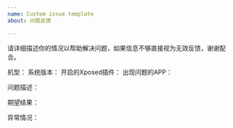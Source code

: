 ```yaml
---
name: Custom issue template
about: 问题反馈

---
```


请详细描述你的情况以帮助解决问题，如果信息不够直接视为无效反馈，谢谢配合。

机型：
系统版本：
开启的Xposed插件：
出现问题的APP：

问题描述：

期望结果：

异常情况：
